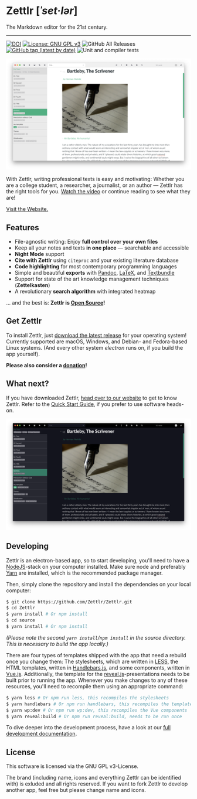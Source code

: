 # Zettlr [_ˈset·lər_]

The Markdown editor for the 21st century.

***

<a href="https://doi.org/10.5281/zenodo.2580173"><img src="https://zenodo.org/badge/DOI/10.5281/zenodo.2580173.svg" alt="DOI"></a> <a href="https://www.gnu.org/licenses/gpl-3.0"><img src="https://img.shields.io/badge/License-GPLv3-blue.svg" alt="License: GNU GPL v3"></a> <img alt="GitHub All Releases" src="https://img.shields.io/github/downloads/Zettlr/Zettlr/total.svg"> <a href="https://www.zettlr.com/download"><img alt="GitHub tag (latest by date)" src="https://img.shields.io/github/tag-date/Zettlr/Zettlr.svg?label=latest"></a> ![Unit and compiler tests](https://github.com/Zettlr/Zettlr/workflows/Unit%20and%20compiler%20tests/badge.svg?branch=master)

![The central window of Zettlr](/resources/screenshots/zettlr_view.png)

With Zettlr, writing professional texts is easy and motivating: Whether you are a college student, a researcher, a journalist, or an author — Zettlr has the right tools for you. [Watch the video](https://www.youtube.com/watch?v=BJ27r6YGpAs) or continue reading to see what they are!

[Visit the Website.](https://zettlr.com/)

## Features

- File-agnostic writing: Enjoy **full control over your own files**
- Keep all your notes and texts **in one place** — searchable and accessible
- **Night Mode** support
- **Cite with Zettlr** using `citeproc` and your existing literature database
- **Code highlighting** for most contemporary programming languages
- Simple and beautiful **exports** with [Pandoc](https://pandoc.org/), [LaTeX](https://www.latex-project.org/), and [Textbundle](http://textbundle.org/)
- Support for state of the art knowledge management techniques (**Zettelkasten**)
- A revolutionary **search algorithm** with integrated heatmap

… and the best is: **Zettlr is [Open Source](https://en.wikipedia.org/wiki/Free_and_open-source_software)!**

## Get Zettlr

To install Zettlr, just [download the latest release](https://www.zettlr.com/download/) for your operating system! Currently supported are macOS, Windows, and Debian- and Fedora-based Linux systems. (And every other system _electron_ runs on, if you build the app yourself).

**Please also consider a [donation](https://paypal.me/hendrikerz)!**

## What next?

If you have downloaded Zettlr, [head over to our website](https://zettlr.com/docs) to get to know Zettlr. Refer to the [Quick Start Guide](https://zettlr.com/docs/quick-start), if you prefer to use software heads-on.

![The central window of Zettlr using the Night Theme](/resources/screenshots/zettlr_view_dark.png)

## Developing

Zettlr is an electron-based app, so to start developing, you'll need to have a [NodeJS](https://nodejs.org/)-stack on your computer installed. Make sure node and preferably [Yarn](https://yarnpkg.com/en/) are installed, which is the recommended package manager.

Then, simply clone the repository and install the dependencies on your local computer:

```bash
$ git clone https://github.com/Zettlr/Zettlr.git
$ cd Zettlr
$ yarn install # Or npm install
$ cd source
$ yarn install # Or npm install
```

_(Please note the second `yarn install`/`npm install` in the source directory. This is necessary to build the app locally.)_

There are four types of templates shipped with the app that need a rebuild once you change them: The stylesheets, which are written in [LESS](http://lesscss.org/), the HTML templates, written in [Handlebars.js](https://handlebarsjs.com/), and some components, written in [Vue.js](https://vuejs.org/). Additionally, the template for the [reveal.js](https://revealjs.com/)-presentations needs to be built prior to running the app. Whenever you make changes to any of these resources, you'll need to recompile them using an appropriate command:

```bash
$ yarn less # Or npm run less, this recompiles the stylesheets
$ yarn handlebars # Or npm run handlebars, this recompiles the templates
$ yarn wp:dev # Or npm run wp:dev, this recompiles the Vue components
$ yarn reveal:build # Or npm run reveal:build, needs to be run once
```

To dive deeper into the development process, have a look at our [full development documentation](https://docs.zettlr.com/en/get-involved).

## License

This software is licensed via the GNU GPL v3-License.

The brand (including name, icons and everything Zettlr can be identified with) is exluded and all rights reserved. If you want to fork Zettlr to develop another app, feel free but please change name and icons.
